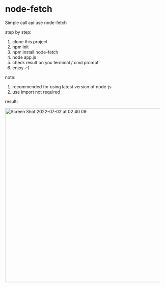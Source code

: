 # node-fetch
Simple call api use node-fetch

step by step:
1. clone this project
2. npm init
3. npm install node-fetch
4. node app.js
5. check result on you terminal / cmd prompt
6. enjoy :-)

note:
1. recommended for using latest version of node-js
2. use import not required

result:

<img width="567" alt="Screen Shot 2022-07-02 at 02 40 09" src="https://user-images.githubusercontent.com/33284223/176960129-8555322f-6889-466e-a2e1-3e321b9311a0.png">
